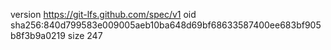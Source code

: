 version https://git-lfs.github.com/spec/v1
oid sha256:840d799583e009005aeb10ba648d69bf68633587400ee683bf905b8f3b9a0219
size 247
